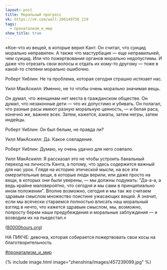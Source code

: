 ```yaml
---
layout: post
title: Моральный прогресс
vk: https://vk.com/wall-206149756_219
tags:
  - пронатализм_и_мир
show_title: true
---
```

«Кое-что из вещей, в которые верил Кант. Он считал, что суицид морально неправилен. А также что мастурбация — еще неправильней, чем суицид. Или что пожертвования органов морально недопустимы. И даже что отрезать свои волосы и отдать их кому-то другому — тоже в какой-то степени морально ошибочно.

Роберт Уиблин: Не та проблема, которая сегодня страшно истязает нас.

Уилл МакАскилл: Именно, не то чтобы очень морально значимая вещь.

Он думал, что женщинам нет места в гражданском обществе. Он думал, что незаконные дети — что их допустимо и убивать. Он полагал, что разные расы имеют разную моральную ценность, — и белая раса, конечно же, важнее всех. Затем, кажется, азиаты, затем негры, затем индейцы.

Роберт Уиблин: Он был белым, не правда ли?

Уилл МакАскилл: Да. Какое совпадение.

Роберт Уиблин: Думаю, ну очень удачно для него совпало.

Уилл МакАскилл: Я рассказал это не чтобы устроить банальный переход на личность Канта, а потому, что здесь содержится важный для нас урок. Глядя на историю этической мысли, на все эти омерзительные вещи, в которые люди верили, или даже просто на вещи, в которых они были уверены, — мы должны подумать: "Да-а-а, а ведь крайне маловероятно, что сегодня и мы сами в принципиально ином положении". Вполне возможно, сегодня и мы так же считаем здравым смыслом множество поистине ужасающих вещей. А значит, если мы всячески стараемся полностью вписать наш моральный взгляд в нечто, что кажется здравым смыслом, мы, возможно, попросту берем наши предубеждения и моральные заблуждения — и возводим их на пьедестал.»

([80000hours.org](https://80000hours.org))

НА ПИКЧЕ: девочка, которая собирается пожертвовать свои косы на благотворительность

[#пронатализм_и_мир](poisk.html#пронатализм_и_мир)

{% include image.html image="zhenshina/images/457239099.jpg" %}
